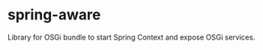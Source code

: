 spring-aware
============

Library for OSGi bundle to start Spring Context and expose OSGi services.
